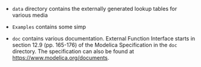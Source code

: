  - `data` directory contains the externally generated lookup tables for various media

 - `Examples` contains some simp
 
 - `doc` contains various documentation. External Function Interface starts in section 12.9 (pp. 165-176) of the Modelica Specification in the `doc` directory. The specification can also be found at https://www.modelica.org/documents.